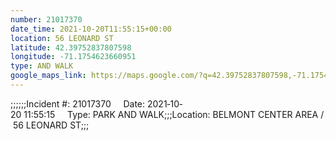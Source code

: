 ```yaml
---
number: 21017370
date_time: 2021-10-20T11:55:15+00:00
location: 56 LEONARD ST
latitude: 42.39752837807598
longitude: -71.1754623660951
type: AND WALK
google_maps_link: https://maps.google.com/?q=42.39752837807598,-71.1754623660951
---
```


;;;;;;Incident #: 21017370     Date: 2021‐10‐20 11:55:15     Type: PARK AND WALK;;;Location: BELMONT CENTER AREA / 56 LEONARD ST;;;
